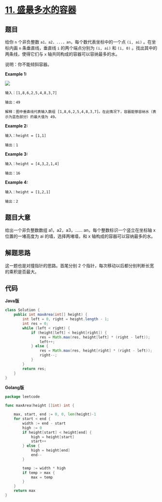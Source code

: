 # [11. 盛最多水的容器](https://leetcode-cn.com/problems/container-with-most-water/)

## 题目

给你 `n` 个非负整数 `a1，a2，...，an`，每个数代表坐标中的一个点 `(i, ai)` 。在坐标内画 `n` 条垂直线，垂直线 `i` 的两个端点分别为 `(i, ai)` 和 `(i, 0)` 。找出其中的两条线，使得它们与 `x` 轴共同构成的容器可以容纳最多的水。

说明：你不能倾斜容器。

**Example 1:**

![](https://aliyun-lc-upload.oss-cn-hangzhou.aliyuncs.com/aliyun-lc-upload/uploads/2018/07/25/question_11.jpg)


```
输入：[1,8,6,2,5,4,8,3,7]

输出：49 

解释：图中垂直线代表输入数组 [1,8,6,2,5,4,8,3,7]。在此情况下，容器能够容纳水（表示为蓝色部分）的最大值为 49。
```

**Example 2:**

```
输入：height = [1,1]

输出：1
```

**Example 3:**

```
输入：height = [4,3,2,1,4]

输出：16
```

**Example 4:**

```
输入：height = [1,2,1]

输出：2
```

## 题目大意

给出一个非负整数数组 a1，a2，a3，…… an，每个整数标识一个竖立在坐标轴 x 位置的一堵高度为 ai 的墙，选择两堵墙，和 x 轴构成的容器可以容纳最多的水。

## 解题思路


这一题也是对撞指针的思路。首尾分别 2 个指针，每次移动以后都分别判断长宽的乘积是否最大。


## 代码

**Java版**

```java
class Solution {
    public int maxArea(int[] height) {
        int left = 0, right = height.length - 1;
        int res = 0;
        while (left < right) {
            if (height[left] < height[right]) {
                res = Math.max(res, height[left] * (right - left));
                left++;
            } else {
                res = Math.max(res, height[right] * (right - left));
                right--;
            }
        }
        return res;
    }
}
```

**Golang版**

```go
package leetcode

func maxArea(height []int) int {

	max, start, end := 0, 0, len(height)-1
	for start < end {
		width := end - start
		high := 0
		if height[start] < height[end] {
			high = height[start]
			start++
		} else {
			high = height[end]
			end--
		}

		temp := width * high
		if temp > max {
			max = temp
		}
	}
	return max
}
```